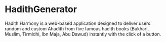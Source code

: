 # HadithGenerator
Hadith Harmony is a web-based application designed to deliver users random and custom Ahadith from five famous hadith books (Bukhari, Muslim, Tirmidhi, Ibn Maja, Abu Dawud) instantly with the click of a button.
